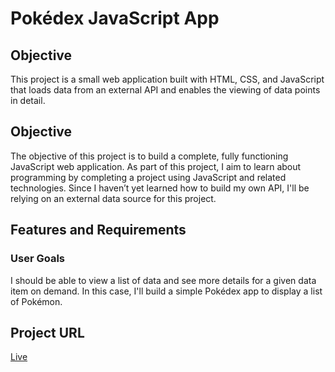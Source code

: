 # Pokédex JavaScript App

## Objective
This project is a small web application built with HTML, CSS, and JavaScript that loads data from an external API and enables the viewing of data points in detail.

## Objective

The objective of this project is to build a complete, fully functioning JavaScript web application. As part of this project, I aim to learn about programming by completing a project using JavaScript and related technologies. Since I haven’t yet learned how to build my own API, I'll be relying on an external data source for this project.

## Features and Requirements

### User Goals
I should be able to view a list of data and see more details for a given data item on demand. In this case, I'll build a simple Pokédex app to display a list of Pokémon.

## Project URL

[Live]([mojoschuck.github.io/simple-js-app/](https://mojoschuck.github.io/simple-js-app/))

